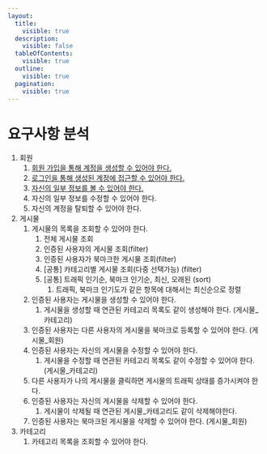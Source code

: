 ```yaml
---
layout:
  title:
    visible: true
  description:
    visible: false
  tableOfContents:
    visible: true
  outline:
    visible: true
  pagination:
    visible: true
---
```


# 요구사항 분석

1. 회원
   1. [회원 가입을 통해 계정을 생성할 수 있어야 한다.](undefined/undefined.md)
   2. [로그인을 통해 생성된 계정에 접근할 수 있어야 한다.](undefined/undefined.md)
   3. [자신의 일부 정보를 볼 수 있어야 한다.](https://app.gitbook.com/o/WgNOYUrHrab7S1aB9l5N/s/uI0XIhcGxtvC1BLQtXVB/\~/changes/63/portfolio/meta-link/undefined/undefined-1)
   4. 자신의 일부 정보를 수정할 수 있어야 한다.
   5. 자신의 계정을 탈퇴할 수 있어야 한다.
2. 게시물
   1. 게시물의 목록을 조회할 수 있어야 한다.
      1. 전체 게시물 조회
      2. 인증된 사용자의  게시물 조회(filter)
      3. 인증된 사용자가  북마크한 게시물 조회(filter)
      4. \[공통] 카테고리별 게시물 조회(다중 선택가능) (filter)
      5. \[공통] 트래픽 인기순, 북마크 인기순, 최신, 오래된 (sort)
         1. 트래픽, 북마크 인기도가 같은 항목에 대해서는 최신순으로 정렬
   2. 인증된 사용자는 게시물을 생성할 수 있어야 한다.
      1. 게시물을 생성할 때 연관된 카테고리 목록도 같이 생성해야 한다. (게시물\_카테고리)
   3. 인증된 사용자는 다른 사용자의 게시물을 북마크로 등록할 수 있어야 한다. (게시물\_회원)
   4. 인증된 사용자는 자신의 게시물을 수정할 수 있어야 한다.
      1. 게시물을 수정할 때 연관된 카테고리 목록도 같이 수정할 수 있어야 한다.(게시물\_카테고리)
   5. 다른 사용자가 나의 게시물을 클릭하면  게시물의 트래픽 상태를 증가시켜야 한다.
   6. 인증된 사용자는 자신의 게시물을 삭제할 수 있어야 한다.
      1. 게시물이 삭제될 때 연관된 게시물\_카테고리도 같이 삭제해야한다.
   7. 인증된 사용자는 북마크된 게시물을 삭제할 수 있어야 한다. (게시물\_회원)
3. 카테고리
   1. 카테고리 목록을 조회할 수 있어야 한다.


